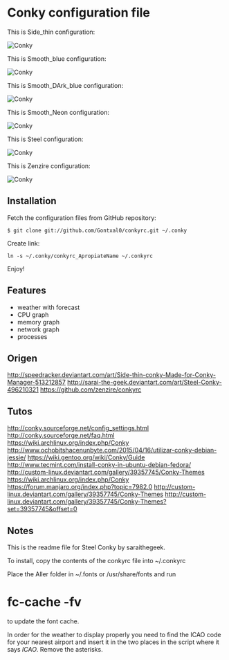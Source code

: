 Conky configuration file
========================

This is Side_thin configuration:

![Conky](https://raw.github.com/Gontxal0/conkyrc/master/previews/Side_thin.jpeg)

This is Smooth_blue configuration:

![Conky](https://raw.github.com/Gontxal0/conkyrc/master/previews/Smooth_blue.png)

This is Smooth_DArk_blue configuration:

![Conky](https://raw.github.com/Gontxal0/conkyrc/master/previews/Smooth_Dark_blue.png)

This is Smooth_Neon configuration:

![Conky](https://raw.github.com/Gontxal0/conkyrc/master/previews/Smooth_Neon.png)

This is Steel configuration:

![Conky](https://raw.github.com/Gontxal0/conkyrc/master/previews/Steel.png)

This is Zenzire configuration:

![Conky](https://raw.github.com/Gontxal0/conkyrc/master/previews/Zenzire.png)



Installation
------------

Fetch the configuration files from GitHub repository:

``
$ git clone git://github.com/Gontxal0/conkyrc.git ~/.conky
``

Create link:

``
ln -s ~/.conky/conkyrc_ApropiateName ~/.conkyrc
``

Enjoy!

Features
--------

* weather with forecast
* CPU graph
* memory graph
* network graph
* processes

Origen
------------
http://speedracker.deviantart.com/art/Side-thin-conky-Made-for-Conky-Manager-513212857
http://sarai-the-geek.deviantart.com/art/Steel-Conky-496210321
https://github.com/zenzire/conkyrc

Tutos
------
http://conky.sourceforge.net/config_settings.html
http://conky.sourceforge.net/faq.html
https://wiki.archlinux.org/index.php/Conky
http://www.ochobitshacenunbyte.com/2015/04/16/utilizar-conky-debian-jessie/
https://wiki.gentoo.org/wiki/Conky/Guide
http://www.tecmint.com/install-conky-in-ubuntu-debian-fedora/
http://custom-linux.deviantart.com/gallery/39357745/Conky-Themes
https://wiki.archlinux.org/index.php/Conky
https://forum.manjaro.org/index.php?topic=7982.0
http://custom-linux.deviantart.com/gallery/39357745/Conky-Themes
http://custom-linux.deviantart.com/gallery/39357745/Conky-Themes?set=39357745&offset=0


Notes
------
This is the readme file for Steel Conky by saraithegeek.

To install, copy the contents of the conkyrc file into ~/.conkyrc

Place the Aller folder in ~/.fonts or /usr/share/fonts and run

# fc-cache -fv

to update the font cache.

In order for the weather to display properly you need to find the ICAO
code for your nearest airport and insert it in the two places in the script
where it says *ICAO*. Remove the asterisks.
